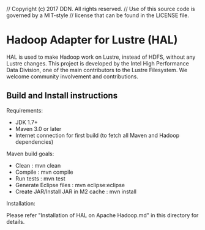 // Copyright (c) 2017 DDN. All rights reserved.
// Use of this source code is governed by a MIT-style
// license that can be found in the LICENSE file.

# Hadoop Adapter for Lustre (HAL)

HAL is used to make Hadoop work on Lustre, instead of HDFS, without any Lustre changes. This project is developed by the Intel High Performance Data Division, one of the main contributors to the Lustre Filesystem. We welcome community involvement and contributions.

## Build and Install instructions

Requirements:

* JDK 1.7+
* Maven 3.0 or later
* Internet connection for first build (to fetch all Maven and Hadoop dependencies)

Maven build goals:

 * Clean				: mvn clean
 * Compile				: mvn compile
 * Run tests				: mvn test
 * Generate Eclipse files		: mvn eclipse:eclipse
 * Create JAR/Install JAR in M2 cache   : mvn install

Installation:

Please refer "Installation of HAL on Apache Hadoop.md" in this directory for details.

